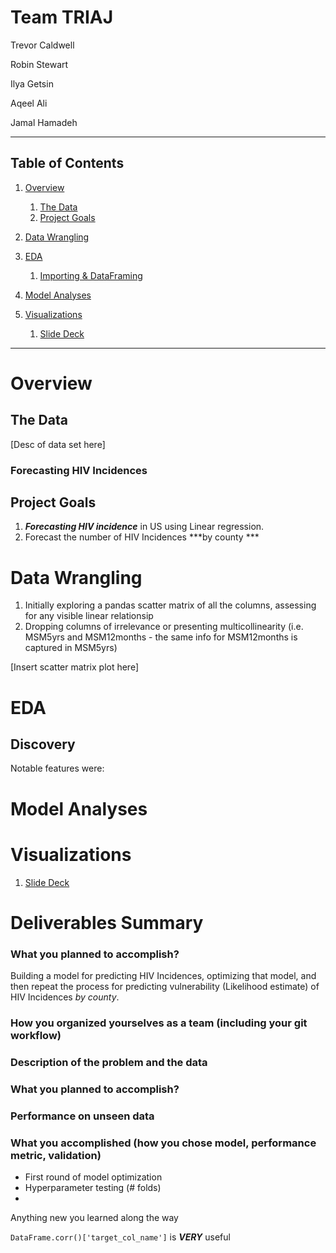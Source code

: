 # Team TRIAJ

Trevor Caldwell

Robin Stewart

Ilya Getsin

Aqeel Ali

Jamal Hamadeh
___
## Table of Contents


1. [Overview](#Overview)
    1. [The Data](#The-Data)
    1. [Project Goals](##Project-Goals)
1. [Data Wrangling](##Data-Wrangling)
1. [EDA](#EDA)
    1. [Importing & DataFraming](##Importing-&-DataFraming)
    
1. [Model Analyses](#Model-Analyses)
1. [Visualizations](#Visualizations)
    1. [Slide Deck](https://docs.google.com/presentation/d/1iIjkURRV3yMbMUNnj3k_r3jpHNOrMHAOR2SaIU2j2O8/edit?usp=sharing)
---

# Overview 

## The Data

[Desc of data set here]

### Forecasting HIV Incidences

## Project Goals


1. ***Forecasting HIV incidence*** in US using Linear regression.
2. Forecast the number of HIV Incidences ***by county ***

# Data Wrangling

1. Initially exploring a pandas scatter matrix of all the columns, assessing for any visible linear relationsip
2. Dropping columns of irrelevance or presenting multicollinearity (i.e. MSM5yrs and MSM12months - the same info for MSM12months is captured in MSM5yrs)

[Insert scatter matrix plot here]

# EDA


## Discovery

Notable features were:




# Model Analyses



# Visualizations



1. [Slide Deck](https://docs.google.com/presentation/d/1iIjkURRV3yMbMUNnj3k_r3jpHNOrMHAOR2SaIU2j2O8/edit?usp=sharing)


# Deliverables Summary


### What you planned to accomplish?

Building a model for predicting HIV Incidences, optimizing that model, and then repeat the process for predicting vulnerability (Likelihood estimate) of HIV Incidences *by county*. 

### How you organized yourselves as a team (including your git workflow)

### Description of the problem and the data

### What you planned to accomplish?

### Performance on unseen data


### What you accomplished (how you chose model, performance metric, validation)

- First round of model optimization
- Hyperparameter testing (# folds)
- 



Anything new you learned along the way

`DataFrame.corr()['target_col_name']` is ***VERY*** useful